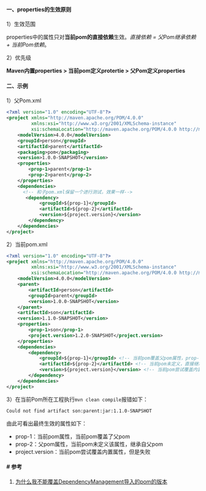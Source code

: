 #### 一、properties的生效原则

1）生效范围

properties中的属性只对**当前pom的直接依赖**生效。*直接依赖 = 父Pom继承依赖 + 当前Pom依赖*。

2）优先级

**Maven内置properties > 当前pom定义protertie > 父Pom定义properties**

#### 二、示例

1）父Pom.xml

```xml
<?xml version="1.0" encoding="UTF-8"?>
<project xmlns="http://maven.apache.org/POM/4.0.0"
         xmlns:xsi="http://www.w3.org/2001/XMLSchema-instance"
         xsi:schemaLocation="http://maven.apache.org/POM/4.0.0 http://maven.apache.org/xsd/maven-4.0.0.xsd">
    <modelVersion>4.0.0</modelVersion>
    <groupId>person</groupId>
    <artifactId>parent</artifactId>
    <packaging>pom</packaging>
    <version>1.0.0-SNAPSHOT</version>
    <properties>
        <prop-1>parent</prop-1>
        <prop-2>parent</prop-2>
    </properties>
    <dependencies>
      <!-- 和子pom.xml保留一个进行测试，效果一样-->
       <dependency>
            <groupId>${prop-1}</groupId>
            <artifactId>${prop-2}</artifactId>
            <version>${project.version}</version>
        </dependency>
    </dependencies>
</project>
```

2）当前pom.xml

```xml
<?xml version="1.0" encoding="UTF-8"?>
<project xmlns="http://maven.apache.org/POM/4.0.0"
         xmlns:xsi="http://www.w3.org/2001/XMLSchema-instance"
         xsi:schemaLocation="http://maven.apache.org/POM/4.0.0 http://maven.apache.org/xsd/maven-4.0.0.xsd">
    <modelVersion>4.0.0</modelVersion>
    <parent>
        <artifactId>person</artifactId>
        <groupId>parent</groupId>
        <version>1.0.0-SNAPSHOT</version>
    </parent>
    <artifactId>son</artifactId>
    <version>1.1.0-SNAPSHOT</version>
    <properties>
        <prop-1>son</prop-1>
        <project.version>1.2.0-SNAPSHOT</project.version>
    </properties>
    <dependencies>
        <dependency>
            <groupId>${prop-1}</groupId> <!-- 当前pom覆盖父pom属性，prop-1 -->
            <artifactId>${prop-2}</artifactId> <!-- 当前pom未定义，直接继承父pom属性，prop-2 -->
            <version>${project.version}</version> <!-- 当前pom尝试覆盖内置属性，但是失败 -->
        </dependency>
    </dependencies>
</project>
```

3）在当前Pom所在工程执行`mvn clean compile`报错如下：

```tex
Could not find artifact son:parent:jar:1.1.0-SNAPSHOT
```

由此可看出最终生效的属性如下：

* prop-1：当前pom属性，当前pom覆盖了父pom
* prop-2：父pom属性，当前pom未定义该属性，继承自父pom
* project.version：当前pom尝试覆盖内置属性，但是失败

#### # 参考

1. [为什么我不能覆盖DependencyManagement导入的pom的版本](https://www.coder.work/article/873355)
